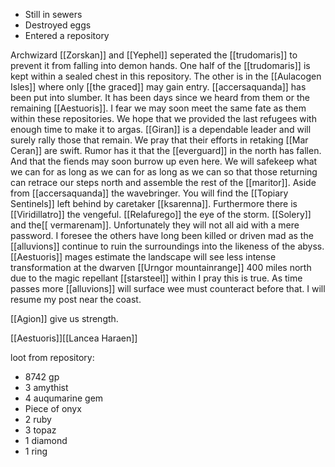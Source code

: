 - Still in sewers
- Destroyed eggs
- Entered a repository

Archwizard [[Zorskan]] and [[Yephel]] seperated the [[trudomaris]] to prevent it from falling into demon hands. One half of the [[trudomaris]] is kept within a sealed chest in this repository. The other is in the [[Aulacogen Isles]] where only [[the graced]] may gain entry. [[accersaquanda]] has been put into slumber. It has been days since we heard from them or the remaining [[Aestuoris]]. I fear we may soon meet the same fate as them within these repositories. We hope that we provided the last refugees with enough time to make it to argas. [[Giran]] is a dependable leader and will surely rally those that remain. We pray that their efforts in retaking [[Mar Ceran]] are swift. Rumor has it that the [[everguard]] in the north has fallen. And that the fiends may soon burrow up even here. We will safekeep what we can for as long as we can for as long as we can so that those returning can retrace our steps north and assemble the rest of the [[maritor]]. Aside from [[accersaquanda]] the wavebringer. You will find the [[Topiary Sentinels]] left behind by caretaker [[ksarenna]]. Furthermore there is [[Viridillatro]] the vengeful. [[Relafurego]] the eye of the storm. [[Solery]] and the[[ vermarenam]]. Unfortunately they will not all aid with a mere password. I foresee the others have long been killed or driven mad as the [[alluvions]] continue to ruin the surroundings into the likeness of the abyss. [[Aestuoris]] mages estimate the landscape will see less intense transformation at the dwarven [[Urngor mountainrange]] 400 miles north due to the magic repellant [[starsteel]] within I pray this is true. As time passes more [[alluvions]] will surface wee must counteract before that. I will resume my post near the coast.

[[Agion]] give us strength.

[[Aestuoris]][[Lancea Haraen]]


loot from repository:
- 8742 gp
- 3 amythist
- 4 auqumarine gem
- Piece of onyx
- 2 ruby
- 3 topaz
- 1 diamond
- 1 ring